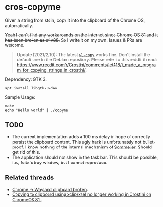 # cros-copyme

Given a string from stdin, copy it into the clipboard of the Chrome OS, automatically.

~~Yeah I can't find any workarounds on the internet since Chrome OS 81 and it has been broken as of v88.~~ So I write it on my own. Issues & PRs are welcome.

> Update (2021/2/10): The latest [`wl-copy`](https://github.com/bugaevc/wl-clipboard) works fine. Don't install the default one in the Debian repository. Please refer to this reddit thread: https://www.reddit.com/r/Crostini/comments/let418/i_made_a_program_for_copying_strings_in_crostini/. 

Dependency: GTK 3.

```
apt install libgtk-3-dev
```

Sample Usage:

```
make
echo "Hello world" | ./copyme
```

## TODO

* The current implementation adds a 100 ms delay in hope of correctly persist the clipboard content. This ugly hack is unfortunately not bullet-proof. I know nothing of the internal mechanism of [Sommelier](https://chromium.googlesource.com/chromiumos/platform2/+/HEAD/vm_tools/sommelier). Should get rid of this.
* The application should not show in the task bar. This should be possible, i.e., fcitx's tray window, but I cannot reproduce.

## Related threads

* [Chrome -> Wayland clipboard broken](https://www.reddit.com/r/Crostini/comments/cgpsfa/chrome_wayland_clipboard_broken/).
* [Copying to clipboard using xclip/xsel no longer working in Crostini on ChromeOS 81
](https://www.reddit.com/r/Crostini/comments/fxs2i4/copying_to_clipboard_using_xclipxsel_no_longer/).
